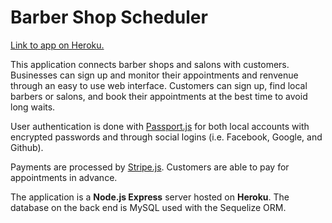 # Barber Shop Scheduler

[Link to app on Heroku.](https://mighty-crag-92193.herokuapp.com)

This application connects barber shops and salons with customers. Businesses can sign up and monitor their appointments and renvenue through an easy to use web interface. Customers can sign up, find local barbers or salons, and book their appointments at the best time to avoid long waits. 

User authentication is done with [Passport.js](http://www.passportjs.org) for both local accounts with encrypted passwords and through social logins (i.e. Facebook, Google, and Github).

Payments are processed by [Stripe.js](https://stripe.com). Customers are able to pay for appointments in advance.

The application is a **Node.js Express** server hosted on **Heroku**. The database on the back end is MySQL used with the Sequelize ORM.
